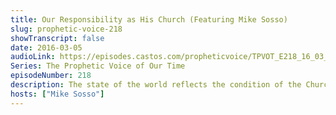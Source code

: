 ```yaml
---
title: Our Responsibility as His Church (Featuring Mike Sosso)
slug: prophetic-voice-218
showTranscript: false
date: 2016-03-05
audioLink: https://episodes.castos.com/propheticvoice/TPVOT_E218_16_03_05-06_Our_Responsibility_as_His_Church.mp3
Series: The Prophetic Voice of Our Time
episodeNumber: 218
description: The state of the world reflects the condition of the Church. It is our responsibility to pray for all those in authority, to be politically engaged for His honor, and to vote for righteousness.
hosts: ["Mike Sosso"]
---
```

